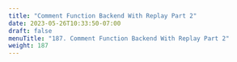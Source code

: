 ```yaml
---
title: "Comment Function Backend With Replay Part 2"
date: 2023-05-26T10:33:50-07:00
draft: false
menuTitle: "187. Comment Function Backend With Replay Part 2"
weight: 187
---
```


